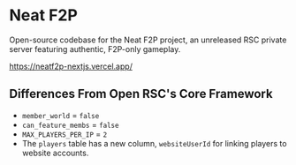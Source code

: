 # Neat F2P

Open-source codebase for the Neat F2P project, an unreleased RSC private server featuring authentic, F2P-only gameplay.

https://neatf2p-nextjs.vercel.app/

## Differences From Open RSC's Core Framework

-   `member_world` = `false`
-   `can_feature_membs` = `false`
-   `MAX_PLAYERS_PER_IP` = `2`
-   The `players` table has a new column, `websiteUserId` for linking players to website accounts.
